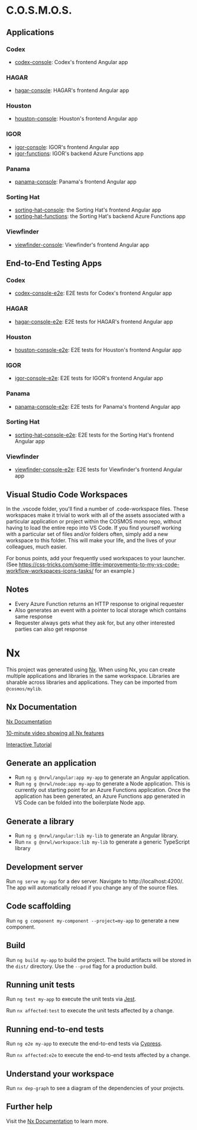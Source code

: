 # C.O.S.M.O.S.

## Applications

### Codex
* [codex-console](https://github.com/wrdsb/cosmos/tree/master/apps/codex-console): Codex's frontend Angular app

### HAGAR
* [hagar-console](https://github.com/wrdsb/cosmos/tree/master/apps/hagar-console): HAGAR's frontend Angular app

### Houston
* [houston-console](https://github.com/wrdsb/cosmos/tree/master/apps/houston-console): Houston's frontend Angular app

### IGOR
* [igor-console](https://github.com/wrdsb/cosmos/tree/master/apps/igor-console): IGOR's frontend Angular app
* [igor-functions](https://github.com/wrdsb/cosmos/tree/master/apps/igor-functions): IGOR's backend Azure Functions app

### Panama
* [panama-console](https://github.com/wrdsb/cosmos/tree/master/apps/panama-console): Panama's frontend Angular app

### Sorting Hat
* [sorting-hat-console](https://github.com/wrdsb/cosmos/tree/master/apps/sorting-hat-console): the Sorting Hat's frontend Angular app
* [sorting-hat-functions](https://github.com/wrdsb/cosmos/tree/master/apps/sorting-hat-functions): the Sorting Hat's backend Azure Functions app

### Viewfinder
* [viewfinder-console](https://github.com/wrdsb/cosmos/tree/master/apps/viewfinder-console): Viewfinder's frontend Angular app


## End-to-End Testing Apps

### Codex
* [codex-console-e2e](https://github.com/wrdsb/cosmos/tree/master/apps/codex-console-e2e): E2E tests for Codex's frontend Angular app

### HAGAR
* [hagar-console-e2e](https://github.com/wrdsb/cosmos/tree/master/apps/hagar-console-e2e): E2E tests for HAGAR's frontend Angular app

### Houston
* [houston-console-e2e](https://github.com/wrdsb/cosmos/tree/master/apps/houston-console-e2e): E2E tests for Houston's frontend Angular app

### IGOR
* [igor-console-e2e](https://github.com/wrdsb/cosmos/tree/master/apps/igor-console-e2e): E2E tests for IGOR's frontend Angular app

### Panama
* [panama-console-e2e](https://github.com/wrdsb/cosmos/tree/master/apps/panama-console-e2e): E2E tests for Panama's frontend Angular app

### Sorting Hat
* [sorting-hat-console-e2e](https://github.com/wrdsb/cosmos/tree/master/apps/sorting-hat-console-e2e): E2E tests for the Sorting Hat's frontend Angular app

### Viewfinder
* [viewfinder-console-e2e](https://github.com/wrdsb/cosmos/tree/master/apps/viewfinder-console-e2e): E2E tests for Viewfinder's frontend Angular app


## Visual Studio Code Workspaces
In the .vscode folder, you'll find a number of .code-workspace files. These workspaces make it trivial to work with all of the assets associated with a particular application or project within the COSMOS mono repo, without having to load the entire repo into VS Code. If you find yourself working with a particular set of files and/or folders often, simply add a new workspace to this folder. This will make your life, and the lives of your colleagues, much easier.

For bonus points, add your frequently used workspaces to your launcher. (See https://css-tricks.com/some-little-improvements-to-my-vs-code-workflow-workspaces-icons-tasks/ for an example.)

## Notes
* Every Azure Function returns an HTTP response to original requester
* Also generates an event with a pointer to local storage which contains same response
* Requester always gets what they ask for, but any other interested parties can also get response

# Nx

This project was generated using [Nx](https://nx.dev). When using Nx, you can create multiple applications and libraries in the same workspace. Libraries are sharable across libraries and applications. They can be imported from `@cosmos/mylib`.

## Nx Documentation

[Nx Documentation](https://nx.dev/angular)

[10-minute video showing all Nx features](https://nx.dev/angular/getting-started/what-is-nx)

[Interactive Tutorial](https://nx.dev/angular/tutorial/01-create-application)

## Generate an application
* Run `ng g @nrwl/angular:app my-app` to generate an Angular application.
* Run `ng g @nrwl/node:app my-app` to generate a Node application. This is currently out starting point for an Azure Functions application. Once the application has been generated, an Azure Functions app generated in VS Code can be folded into the boilerplate Node app.

## Generate a library
* Run `ng g @nrwl/angular:lib my-lib` to generate an Angular library.
* Run `nx g @nrwl/workspace:lib my-lib` to generate a generic TypeScript library

## Development server

Run `ng serve my-app` for a dev server. Navigate to http://localhost:4200/. The app will automatically reload if you change any of the source files.

## Code scaffolding

Run `ng g component my-component --project=my-app` to generate a new component.

## Build

Run `ng build my-app` to build the project. The build artifacts will be stored in the `dist/` directory. Use the `--prod` flag for a production build.

## Running unit tests

Run `ng test my-app` to execute the unit tests via [Jest](https://jestjs.io).

Run `nx affected:test` to execute the unit tests affected by a change.

## Running end-to-end tests

Run `ng e2e my-app` to execute the end-to-end tests via [Cypress](https://www.cypress.io).

Run `nx affected:e2e` to execute the end-to-end tests affected by a change.

## Understand your workspace

Run `nx dep-graph` to see a diagram of the dependencies of your projects.

## Further help

Visit the [Nx Documentation](https://nx.dev/angular) to learn more.
